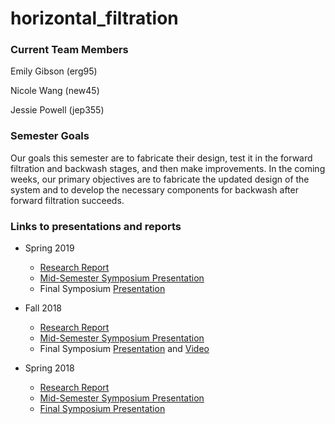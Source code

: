 # horizontal_filtration


### Current Team Members
Emily Gibson (erg95) 

Nicole Wang (new45)  

Jessie Powell (jep355)

### Semester Goals
Our goals this semester are to fabricate their design, test it in the forward filtration and backwash stages, and then make improvements. In the coming weeks, our primary objectives are to fabricate the updated design of the system and to develop the necessary components for backwash after forward filtration succeeds. 

### Links to presentations and reports
* Spring 2019
  - [Research Report](https://github.com/AguaClara/horizontal_filtration/blob/master/Spring%202019/Horizontal%20Filtration%20Spring%202019%20Final%20Report.md)
  - [Mid-Semester Symposium Presentation](https://docs.google.com/presentation/d/1sdHRN-ZkQkSQeXGqwsCPbEfrJIE5cXcQYc1OS7yDFkk/edit?usp=sharing)
  - Final Symposium [Presentation](https://docs.google.com/presentation/d/1aELP30ksfuitrkcnib4EKDXnb8M7z89KxpDpxh3TDWE/edit?usp=sharing)
  
* Fall 2018
  - [Research Report](https://github.com/AguaClara/horizontal_filtration/blob/master/Fall%202018/Horizontal%20Filtration%20Fall%202018%20Report.md)
  - [Mid-Semester Symposium Presentation](https://docs.google.com/presentation/d/12yesyrP_5IDZWejirByLMimyaw-3ro5obZpGVAeiFIE/edit?usp=sharing)
  - Final Symposium [Presentation](https://docs.google.com/presentation/d/1fquDxX5Vjfe1rFg3cYusyciS2Khxdq2MAdSK1LYBsPs/edit?usp=sharing) and [Video](https://www.youtube.com/watch?v=hMrmvys_W2w&list=PLhsGtpY8ipdZTn2HPI6C2uH44ADmc0Ra6&index=12)

* Spring 2018
  - [Research Report](https://github.com/AguaClara/horizontal_filtration/blob/master/Spring%202018/AguaClara_HorzontalFiltration_Report.md)
  - [Mid-Semester Symposium Presentation](https://docs.google.com/presentation/d/1B9jeUxj_URgCusryeDDZGmVc9bsAd1W1RHVjx0p9nFQ/edit#slide=id.g34e219705f_0_67)
  - [Final Symposium Presentation](https://docs.google.com/presentation/d/1Qsn9ZRb5EKVNXGPBFjYfc4VulfgdpfBvkzE2R9nUej0/edit?ts=5afdf1f7#slide=id.g37cb3990d4_0_113)
